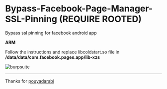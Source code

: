 # Bypass-Facebook-Page-Manager-SSL-Pinning (REQUIRE ROOTED)
Bypass ssl pinning for facebook android app

**ARM** 

Follow the instructions and replace libcoldstart.so file in **/data/data/com.facebook.pages.app/lib-xzs**

![burpsuite](https://raw.githubusercontent.com/knoobdev/Bypass-Facebook-SLL-Pinning/master/burp.jpg?54119)

---

Thanks for [pouyadarabi](https://github.com/pouyadarabi/Facebook_SSL_Pinning)